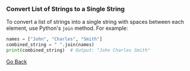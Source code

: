 ### Convert List of Strings to a Single String

To convert a list of strings into a single string with spaces between each element, use Python's `join` method. For example:

```python
names = ["John", "Charles", "Smith"]
combined_string = " ".join(names)
print(combined_string)  # Output: "John Charles Smith"
```

[Go Back](javascript:history.go(-1))